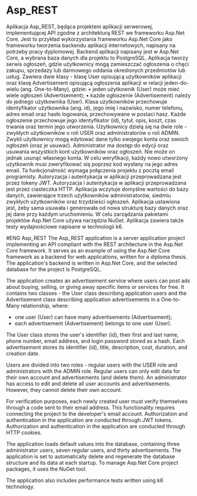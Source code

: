 # Asp_REST
Aplikacja Asp_REST, będąca projektem aplikacji serwerowej, implementującej API zgodne z architekturą REST we frameworku Asp.Net Core.
Jest to przykład wykorzystania frameworku Asp.Net Core jako frameworku tworzenia backendu aplikacji internetowych, napisany na potrzeby pracy dyplomowej.
Backend aplikacji napisany jest w Asp.Net Core, a wybrana baza danych dla projektu to PostgreSQL.
Aplikacja tworzy serwis ogłoszeń, gdzie użytkownicy mogą zamieszczać ogłoszenia o chęci zakupu, sprzedaży lub darmowego oddania określonych przedmiotów lub usług. 
Zawiera dwie klasy - klasę User opisującą użytkowników aplikacji oraz klasę Advertisement opisującą ogłoszenia aplikacji w relacji  jeden-do-wielu (ang. One-to-Many), gdzie:
•	jeden użytkownik (User) może mieć wiele ogłoszeń (Advertisement);
•	każde ogłoszenie (Advertisement) należy do jednego użytkownika (User).
Klasa użytkowników przechowuje identyfikator użytkownika (ang. id), jego imię i nazwisko, numer telefonu, adres email oraz hasło logowania, przechowywane w postaci hasz. 
Każde ogłoszenie przechowuje jego identyfikator (id), tytuł, opis, koszt, czas trwania oraz termin jego utworzenia. 
Użytkownicy dzielą się na dwie role - zwykłych użytkowników o roli USER oraz administratorów o roli ADMIN. Zwykli użytkownicy mogą edytować dane tylko swojego konta oraz swoich ogłoszeń (oraz je usuwać). 
Administrator ma dostęp do edycji oraz usuwania wszystkich kont użytkowników oraz ogłoszeń. Nie może on jednak usunąć własnego konta. 
W celu weryfikacji, każdy nowo utworzony użytkownik musi zweryfikować się poprzez kod wysłany na jego adres email. Ta funkcjonalność wymaga połączenia projektu z pocztą email programisty. 
Autoryzacja i autentykacja w aplikacji przeprowadzana jest przez tokeny JWT. 
Autoryzacja i autentykacja w aplikacji przeprowadzana jest przez ciasteczka HTTP. 
Aplikacja wczytuje domyślne wartości do bazy danych, zawierające trzech użytkowników administratorów, siedmiu zwykłych użytkowników oraz trzydzieści ogłoszeń. 
Aplikacja ustawiona jest, żeby sama usuwała i generowała od nowa strukturę bazy danych oraz jej dane przy każdym uruchomieniu. 
W celu zarządzania pakietami projektów Asp.Net Core używa narzędzia NuGet.
Aplikacja zawiera także testy wydajnościowe napisane w technologii k6.

#ENG
Asp_REST
The Asp_REST application is a server application project implementing an API compliant with the REST architecture in the Asp.Net Core framework.
It serves as an example of using the Asp.Net Core framework as a backend for web applications, written for a diploma thesis.
The application's backend is written in Asp.Net Core, and the selected database for the project is PostgreSQL.

The application creates an advertisement service where users can post ads about buying, selling, or giving away specific items or services for free.
It contains two classes - the User class describing application users and the Advertisement class describing application advertisements in a One-to-Many relationship, where:
- one user (User) can have many advertisements (Advertisement);
- each advertisement (Advertisement) belongs to one user (User).

The User class stores the user's identifier (id), their first and last name, phone number, email address, and login password stored as a hash.
Each advertisement stores its identifier (id), title, description, cost, duration, and creation date.

Users are divided into two roles - regular users with the USER role and administrators with the ADMIN role. Regular users can only edit data for their own account and advertisements (and delete them).
An administrator has access to edit and delete all user accounts and advertisements. However, they cannot delete their own account.

For verification purposes, each newly created user must verify themselves through a code sent to their email address. This functionality requires connecting the project to the developer's email account.
Authorization and authentication in the application are conducted through JWT tokens.
Authorization and authentication in the application are conducted through HTTP cookies.

The application loads default values into the database, containing three administrator users, seven regular users, and thirty advertisements.
The application is set to automatically delete and regenerate the database structure and its data at each startup.
To manage Asp.Net Core project packages, it uses the NuGet tool.

The application also includes performance tests written using k6 technology.
